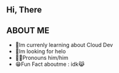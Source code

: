 ## Hi, There


## ABOUT ME
- 🧐Im currenly learning about Cloud Dev
- 👋Im looking for helo
- 👨‍🦱Pronouns him/him
- 😁Fun Fact aboutme : idk😹
